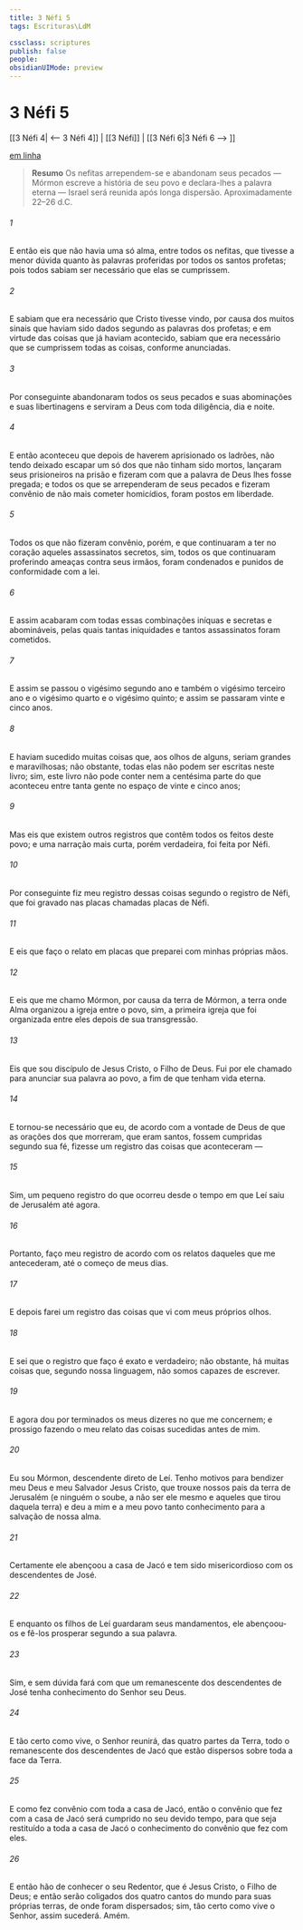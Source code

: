 ```yaml
---
title: 3 Néfi 5
tags: Escrituras\LdM

cssclass: scriptures
publish: false
people:
obsidianUIMode: preview
---
```


# 3 Néfi 5
[[3 Néfi 4| <-- 3 Néfi 4]] | [[3 Néfi]] | [[3 Néfi 6|3 Néfi 6 --> ]]

[em linha](https://churchofjesuschrist.org/study/scriptures/bofm/3-ne/5?lang=por)

> __Resumo__
Os nefitas arrependem-se e abandonam seus pecados — Mórmon escreve a história de seu povo e declara-lhes a palavra eterna — Israel será reunida após longa dispersão. Aproximadamente 22–26 d.C.

###### 1 
E então eis que não havia uma só alma, entre todos os nefitas, que tivesse a menor dúvida quanto às palavras proferidas por todos os santos profetas; pois todos sabiam ser necessário que elas se cumprissem.

###### 2 
E sabiam que era necessário que Cristo tivesse vindo, por causa dos muitos sinais que haviam sido dados segundo as palavras dos profetas; e em virtude das coisas que já haviam acontecido, sabiam que era necessário que se cumprissem todas as coisas, conforme anunciadas.

###### 3 
Por conseguinte abandonaram todos os seus pecados e suas abominações e suas libertinagens e serviram a Deus com toda diligência, dia e noite.

###### 4 
E então aconteceu que depois de haverem aprisionado os ladrões, não tendo deixado escapar um só dos que não tinham sido mortos, lançaram seus prisioneiros na prisão e fizeram com que a palavra de Deus lhes fosse pregada; e todos os que se arrependeram de seus pecados e fizeram convênio de não mais cometer homicídios, foram postos em liberdade.

###### 5 
Todos os que não fizeram convênio, porém, e que continuaram a ter no coração aqueles assassinatos secretos, sim, todos os que continuaram proferindo ameaças contra seus irmãos, foram condenados e punidos de conformidade com a lei.

###### 6 
E assim acabaram com todas essas combinações iníquas e secretas e abomináveis, pelas quais tantas iniquidades e tantos assassinatos foram cometidos.

###### 7 
E assim se passou o vigésimo segundo ano e também o vigésimo terceiro ano e o vigésimo quarto e o vigésimo quinto; e assim se passaram vinte e cinco anos.

###### 8 
E haviam sucedido muitas coisas que, aos olhos de alguns, seriam grandes e maravilhosas; não obstante, todas elas não podem ser escritas neste livro; sim, este livro não pode conter nem a centésima parte do que aconteceu entre tanta gente no espaço de vinte e cinco anos;

###### 9 
Mas eis que existem outros registros que contêm todos os feitos deste povo; e uma narração mais curta, porém verdadeira, foi feita por Néfi.

###### 10 
Por conseguinte fiz meu registro dessas coisas segundo o registro de Néfi, que foi gravado nas placas chamadas placas de Néfi.

###### 11 
E eis que faço o relato em placas que preparei com minhas próprias mãos.

###### 12 
E eis que me chamo Mórmon, por causa da terra de Mórmon, a terra onde Alma organizou a igreja entre o povo, sim, a primeira igreja que foi organizada entre eles depois de sua transgressão.

###### 13 
Eis que sou discípulo de Jesus Cristo, o Filho de Deus. Fui por ele chamado para anunciar sua palavra ao povo, a fim de que tenham vida eterna.

###### 14 
E tornou-se necessário que eu, de acordo com a vontade de Deus de que as orações dos que morreram, que eram santos, fossem cumpridas segundo sua fé, fizesse um registro das coisas que aconteceram —

###### 15 
Sim, um pequeno registro do que ocorreu desde o tempo em que Leí saiu de Jerusalém até agora.

###### 16 
Portanto, faço meu registro de acordo com os relatos daqueles que me antecederam, até o começo de meus dias.

###### 17 
E depois farei um registro das coisas que vi com meus próprios olhos.

###### 18 
E sei que o registro que faço é exato e verdadeiro; não obstante, há muitas coisas que, segundo nossa linguagem, não somos capazes de escrever.

###### 19 
E agora dou por terminados os meus dizeres no que me concernem; e prossigo fazendo o meu relato das coisas sucedidas antes de mim.

###### 20 
Eu sou Mórmon, descendente direto de Leí. Tenho motivos para bendizer meu Deus e meu Salvador Jesus Cristo, que trouxe nossos pais da terra de Jerusalém (e ninguém o soube, a não ser ele mesmo e aqueles que tirou daquela terra) e deu a mim e a meu povo tanto conhecimento para a salvação de nossa alma.

###### 21 
Certamente ele abençoou a casa de Jacó e tem sido misericordioso com os descendentes de José.

###### 22 
E enquanto os filhos de Leí guardaram seus mandamentos, ele abençoou-os e fê-los prosperar segundo a sua palavra.

###### 23 
Sim, e sem dúvida fará com que um remanescente dos descendentes de José tenha conhecimento do Senhor seu Deus.

###### 24 
E tão certo como vive, o Senhor reunirá, das quatro partes da Terra, todo o remanescente dos descendentes de Jacó que estão dispersos sobre toda a face da Terra.

###### 25 
E como fez convênio com toda a casa de Jacó, então o convênio que fez com a casa de Jacó será cumprido no seu devido tempo, para que seja restituído a toda a casa de Jacó o conhecimento do convênio que fez com eles.

###### 26 
E então hão de conhecer o seu Redentor, que é Jesus Cristo, o Filho de Deus; e então serão coligados dos quatro cantos do mundo para suas próprias terras, de onde foram dispersados; sim, tão certo como vive o Senhor, assim sucederá. Amém.

